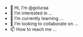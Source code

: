- 👋 Hi, I’m @goluraa
- 👀 I’m interested in ...
- 🌱 I’m currently learning ...
- 💞️ I’m looking to collaborate on ...
- 📫 How to reach me ...

<!---
goluraa/goluraa is a ✨ special ✨ repository because its `README.md` (this file) appears on your GitHub profile.
You can click the Preview link to take a look at your changes.
--->

